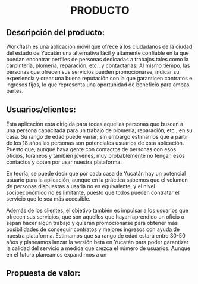 ﻿<center><h1>PRODUCTO</h1></center>

## Descripción del producto:
Workflash es una aplicación móvil que ofrece a los ciudadanos de la ciudad del estado de Yucatán una alternativa fácil y altamente confiable en la que puedan encontrar perfiles de personas dedicadas a trabajos tales como la carpintería, plomería, reparación, etc., y contactarlas. Al mismo tiempo, las personas que ofrecen sus servicios pueden promocionarse, indicar su experiencia y crear una buena reputación con la que garanticen contratos e ingresos fijos, lo que representa una oportunidad de beneficio para ambas partes.

## Usuarios/clientes:
Esta aplicación está dirigida para todas aquellas personas que buscan a una persona capacitada para un trabajo de plomería, reparación, etc., en su casa. Su rango de edad puede variar; sin embargo estimamos que a partir de los 18 años las personas son potenciales usuarios de esta aplicación. Puesto que, aunque haya gente con contactos de personas con esos oficios, foráneos y también jóvenes, muy probablemente no tengan esos contactos y opten por usar nuestra plataforma.

En teoría, se puede decir que por cada casa de Yucatán hay un potencial usuario para la aplicación, aunque en la práctica sabemos que el volumen de personas dispuestas a usarla no es equivalente, y el nivel socioeconómico no es limitante, puesto que todos pueden contratar el servicio que le sea más accesible.

Además de los clientes, el objetivo también es impulsar a los usuarios que ofrecen sus servicios, que son aquellos que hayan aprendido un oficio o sepan hacer algún trabajo y quieran promocionarse para obtener más posibilidades de conseguir contratos y mejores ingresos con ayuda de nuestra plataforma. Estimamos que su rango de edad estará entre 30-50 años y planeamos lanzar la versión beta en Yucatán para poder garantizar la calidad del servicio a medida que crezca el número de usuarios. Aunque en el futuro planeamos expandirnos a un


## Propuesta de valor:


<!--stackedit_data:
eyJoaXN0b3J5IjpbMjE4MDE1Mjk1LDU4OTg0ODU3NCwtMTQ1NT
E4OTQzNCwtMTc0MzE4NjQ0NiwxMDkzMjAxODgzLDE1OTczMTc1
NTEsMjAzMDIzMjQwNV19
-->